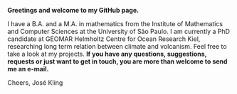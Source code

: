 **Greetings and welcome to my GitHub page.**

I have a B.A. and a M.A. in mathematics from the Institute of Mathematics and Computer Sciences at the University of São Paulo.
I am currently a PhD candidate at GEOMAR Helmholtz Centre for Ocean Research Kiel, researching long term relation between climate and volcanism.
Feel free to take a look at my projects. **If you have any questions, suggestions, requests or just want to get in touch, you are more than welcome to send me an e-mail.**
  
Cheers,
José Kling
